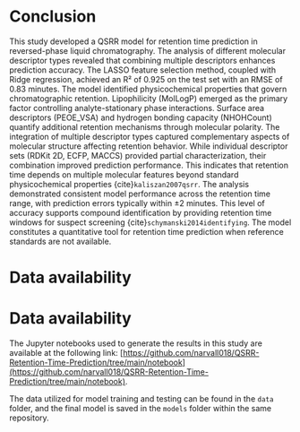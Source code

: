 # Conclusion

This study developed a QSRR model for retention time prediction in reversed-phase liquid chromatography. The analysis of different molecular descriptor types revealed that combining multiple descriptors enhances prediction accuracy. The LASSO feature selection method, coupled with Ridge regression, achieved an R² of 0.925 on the test set with an RMSE of 0.83 minutes. The model identified physicochemical properties that govern chromatographic retention. Lipophilicity (MolLogP) emerged as the primary factor controlling analyte-stationary phase interactions. Surface area descriptors (PEOE_VSA) and hydrogen bonding capacity (NHOHCount) quantify additional retention mechanisms through molecular polarity. The integration of multiple descriptor types captured complementary aspects of molecular structure affecting retention behavior. While individual descriptor sets (RDKit 2D, ECFP, MACCS) provided partial characterization, their combination improved prediction performance. This indicates that retention time depends on multiple molecular features beyond standard physicochemical properties {cite}`kaliszan2007qsrr`. The analysis demonstrated consistent model performance across the retention time range, with prediction errors typically within ±2 minutes. This level of accuracy supports compound identification by providing retention time windows for suspect screening {cite}`schymanski2014identifying`. The model constitutes a quantitative tool for retention time prediction when reference standards are not available.



# Data availability


# Data availability

The Jupyter notebooks used to generate the results in this study are available at the following link: [https://github.com/narvall018/QSRR-Retention-Time-Prediction/tree/main/notebook](https://github.com/narvall018/QSRR-Retention-Time-Prediction/tree/main/notebook).

The data utilized for model training and testing can be found in the `data` folder, and the final model is saved in the `models` folder within the same repository.
